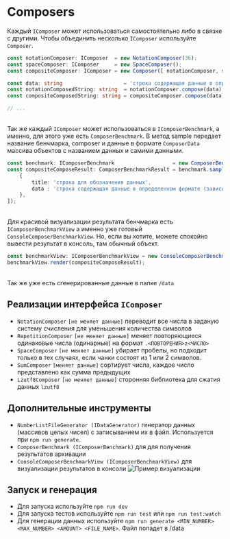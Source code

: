 # Composers

Каждый `IComposer` может использоваться самостоятельно либо в связке с другими. Чтобы объединить несколько `IComposer`
используйте `Composer`.

```typescript
const notationComposer: IComposer  = new NotationComposer(36);
const spaceComposer: IComposer     = new SpaceComposer();
const compositeComposer: IComposer = new Composer([ notationComposer, spaceComposer ]);

const data: string                    = 'строка содержащая данные в определенном формате (зависит от алгоритмов)';
const notationComposedString: string  = notationComposer.compose(data);
const compositeComposedString: string = compositeComposer.compose(data);

// ...
```

\
Так же каждый `IComposer` может использоваться в `IComposerBenchmark`, а именно, для этого уже есть `ComposerBenchmark`.
В метод sample передает название бенчмарка, composer и данные в формате `ComposerData` массива объектов с названием
данных и самими данными.

```typescript
const benchmark: IComposerBenchmark                   = new ComposerBenchmark([ new DataLossComposerValidator() ]);
const compositeComposeResult: ComposerBenchmarkResult = benchmark.sample('[Notation, Space]', compositeComposedString, [
    {
        title: 'строка для обозначения данных',
        data : 'строка содержащая данные в определенном формате (зависит от алгоритмов)',
    },
]);
```

\
Для красивой визуализации результата бенчмарка есть `IComposerBenchmarkView` а именно уже
готовый `ConsoleComposerBenchmarkView`. Но, если вы хотите, можете спокойно вывести результат в консоль, там обычный
объект.

```typescript
const benchmarkView: IComposerBenchmarkView = new ConsoleComposerBenchmarkView({ headerLength: 180 });
benchmarkView.render(compositeComposeResult);
```

\
Так же уже есть сгенерированные данные в папке `/data`

## Реализации интерфейса `IComposer`

- `NotationComposer` `[не меняет данные]` переводит все числа в заданую систему счисления для уменьшения количества
  символов
- `RepetitionComposer` `[не меняет данные]` меняет повторяющиеся одинаковые числа (одинарные) на
  формат `.<ПОВТОРЕНИЯ>z<ЧИСЛО>`
- `SpaceComposer` `[не меняет данные]` убирает пробелы, но подходит только в тех случаях, если чанки состоят из 1 или 2
  символов.
- `SumComposer` `[меняет данные]` сортирует числа, каждое число представлено как сумма предыдущих
- `Lzutf8Composer` `[не меняет данные]` сторонняя библиотека для сжатия данных `lzutf8`

## Дополнительные инструменты

- `NumberListFileGenerator (IDataGenerator)` генератор данных (массивов целых чисел) с записыванием их в файл.
  Используется при `npm run generate`.
- `ComposerBenchmark (IComposerBenchmark)` для для получения результатов архивации
- `ConsoleComposerBenchmarkView (IComposerBenchmarkView)` для визуализации результатов в консоли
  ![Пример визуализации](https://sun1-88.userapi.com/impg/FF9t-fmqOnaOvMXv6szAPuDLy-3GAs7yubCrBw/OJ_nA6viWxs.jpg?size=1448x884&quality=96&sign=3c33a7c325f788f66c77ce6f3a33716d&type=album)

## Запуск и генерация

- Для запуска используйте `npm run dev`
- Для запуска тестов используйте `npm run test` или `npm run test:watch`
- Для генерации данных используйте `npm run generate <MIN_NUMBER> <MAX_NUMBER> <AMOUNT> <FILE_NAME>`. Файл попадет в
  /data

